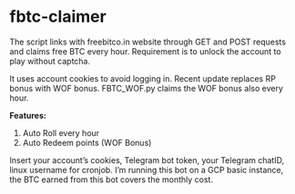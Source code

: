 # fbtc-claimer

The script links with freebitco.in website through GET and POST requests and claims free BTC every hour.
Requirement is to unlock the account to play without captcha.

It uses account cookies to avoid logging in. Recent update replaces RP bonus with WOF bonus. FBTC_WOF.py claims the WOF bonus also every hour.

<b>Features:</b>
1. Auto Roll every hour
2. Auto Redeem points (WOF Bonus)

Insert your account’s cookies, Telegram bot token, your Telegram chatID, linux username for cronjob.
I’m running this bot on a GCP basic instance, the BTC earned from this bot covers the monthly cost.
